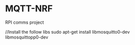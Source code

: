 
# MQTT-NRF
RPI comms project

//Install the follow libs
sudo apt-get install libmosquitto0-dev libmosquittopp0-dev
